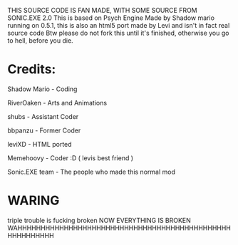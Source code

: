 THIS SOURCE CODE IS FAN MADE, WITH SOME SOURCE FROM SONIC.EXE 2.0
This is based on Psych Engine Made by Shadow mario running on 0.5.1, this is also an html5 port made by Levi and isn't in fact real source code
Btw please do not fork this until it's finished, otherwise you go to hell, before you die.


# Credits:

Shadow Mario - Coding

RiverOaken - Arts and Animations

shubs - Assistant Coder

bbpanzu - Former Coder

leviXD - HTML ported

Memehoovy - Coder :D ( levis best friend )

Sonic.EXE team - The people who made this normal mod

# WARING
triple trouble is fucking broken
NOW EVERYTHING IS BROKEN WAHHHHHHHHHHHHHHHHHHHHHHHHHHHHHHHHHHHHHHHHHHHHHHHHHHHHHHHH
